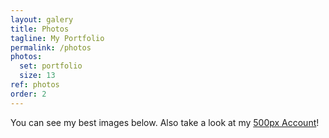 ```yaml
---
layout: galery
title: Photos
tagline: My Portfolio
permalink: /photos
photos:
  set: portfolio
  size: 13
ref: photos
order: 2
---
```


You can see my best images below. Also take a look at my [500px Account](https://500px.com/jochenjacobs33)!
